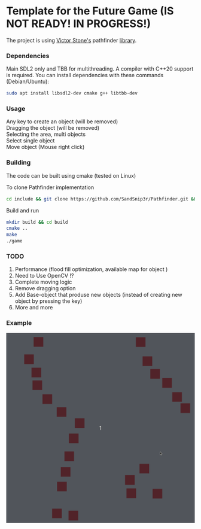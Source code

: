 # Template for the Future Game (IS NOT READY! IN PROGRESS!)

The project is using [Victor Stone's](https://github.com/SandSnip3r) pathfinder [library](https://github.com/SandSnip3r/Pathfinder). 

### Dependencies

Main SDL2 only and TBB for multithreading.
A compiler with C++20 support is required.
You can install dependencies with these commands (Debian/Ubuntu):
```bash
sudo apt install libsdl2-dev cmake g++ libtbb-dev
```
### Usage

Any key to create an object (will be removed) <br/>
Dragging the object (will be removed) <br/>
Selecting the area, multi objects <br/>
Select single object <br/>
Move object (Mouse right click)
 


### Building


The code can be built using cmake (tested on Linux)

To clone Pathfinder implementation 
```bash
cd include && git clone https://github.com/SandSnip3r/Pathfinder.git && cd ..
```
Build and run
```bash
mkdir build && cd build
cmake ..
make
./game
```
### TODO
1. Performance (flood fill optimization, available map for object )
2. Need to Use OpenCV !?
3. Complete moving logic
4. Remove dragging option
5. Add Base-object that produse new objects (instead of creating new object by pressing the key)
6. More and more

### Example

![Alt text](examples/sample.gif?raw=true "Title")
